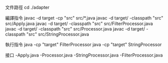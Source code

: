 文件路徑
cd ./adapter

編譯指令
javac -d target -cp "src" src/*.java
javac -d target/ -classpath "src" src/Apply.java
javac -d target/ -classpath "src" src/FilterProcessor.java
javac -d target/ -classpath "src" src/Processor.java
javac -d target/ -classpath "src" src/StringProcessor.java

執行指令
java -cp "target" FilterProcessor
java -cp "target" StringProcessor

接口
-Apply.java
-Processor.java
-StringProcessor.java
-FilterProcessor.java